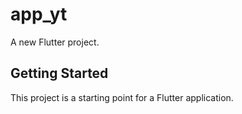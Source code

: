 # app_yt

A new Flutter project.

## Getting Started

This project is a starting point for a Flutter application.


